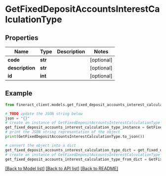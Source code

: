 # GetFixedDepositAccountsInterestCalculationType


## Properties

Name | Type | Description | Notes
------------ | ------------- | ------------- | -------------
**code** | **str** |  | [optional] 
**description** | **str** |  | [optional] 
**id** | **int** |  | [optional] 

## Example

```python
from fineract_client.models.get_fixed_deposit_accounts_interest_calculation_type import GetFixedDepositAccountsInterestCalculationType

# TODO update the JSON string below
json = "{}"
# create an instance of GetFixedDepositAccountsInterestCalculationType from a JSON string
get_fixed_deposit_accounts_interest_calculation_type_instance = GetFixedDepositAccountsInterestCalculationType.from_json(json)
# print the JSON string representation of the object
print(GetFixedDepositAccountsInterestCalculationType.to_json())

# convert the object into a dict
get_fixed_deposit_accounts_interest_calculation_type_dict = get_fixed_deposit_accounts_interest_calculation_type_instance.to_dict()
# create an instance of GetFixedDepositAccountsInterestCalculationType from a dict
get_fixed_deposit_accounts_interest_calculation_type_from_dict = GetFixedDepositAccountsInterestCalculationType.from_dict(get_fixed_deposit_accounts_interest_calculation_type_dict)
```
[[Back to Model list]](../README.md#documentation-for-models) [[Back to API list]](../README.md#documentation-for-api-endpoints) [[Back to README]](../README.md)



